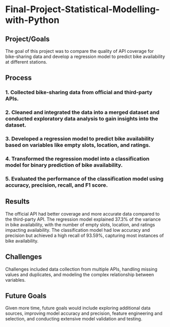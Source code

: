 # Final-Project-Statistical-Modelling-with-Python

## Project/Goals
The goal of this project was to compare the quality of API coverage for bike-sharing data and develop a regression model to predict bike availability at different stations.

## Process
### 1. Collected bike-sharing data from official and third-party APIs.
### 2. Cleaned and integrated the data into a merged dataset and conducted exploratory data analysis to gain insights into the dataset.
### 3. Developed a regression model to predict bike availability based on variables like empty slots, location, and ratings.
### 4. Transformed the regression model into a classification model for binary prediction of bike availability.
### 5. Evaluated the performance of the classification model using accuracy, precision, recall, and F1 score.

## Results
The official API had better coverage and more accurate data compared to the third-party API. The regression model explained 37.3% of the variance in bike availability, with the number of empty slots, location, and ratings impacting availability. The classification model had low accuracy and precision but achieved a high recall of 93.59%, capturing most instances of bike availability.

## Challenges 
Challenges included data collection from multiple APIs, handling missing values and duplicates, and modeling the complex relationship between variables.

## Future Goals
Given more time, future goals would include exploring additional data sources, improving model accuracy and precision, feature engineering and selection, and conducting extensive model validation and testing.
